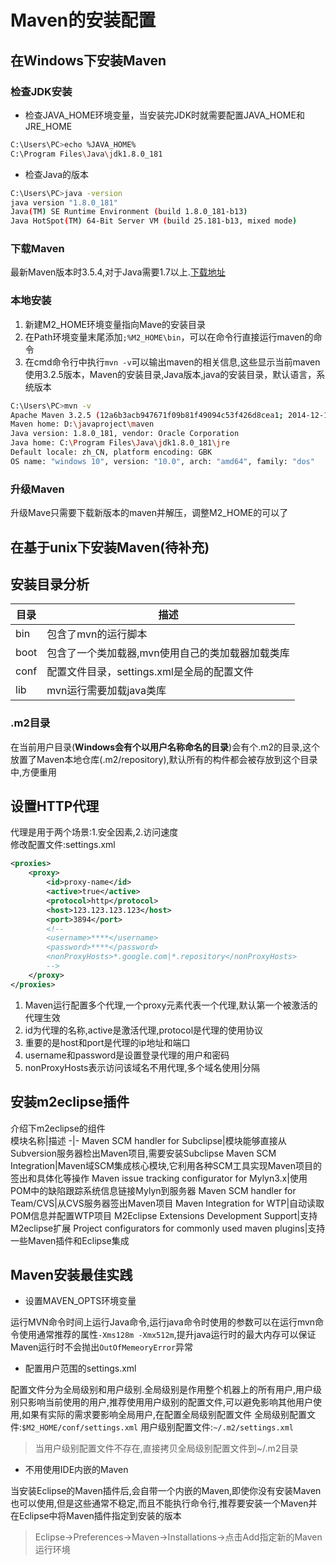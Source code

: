 # Maven的安装配置

## 在Windows下安装Maven

### 检查JDK安装

- 检查JAVA_HOME环境变量，当安装完JDK时就需要配置JAVA_HOME和JRE_HOME

```bash
C:\Users\PC>echo %JAVA_HOME%
C:\Program Files\Java\jdk1.8.0_181
```

- 检查Java的版本

```bash
C:\Users\PC>java -version
java version "1.8.0_181"
Java(TM) SE Runtime Environment (build 1.8.0_181-b13)
Java HotSpot(TM) 64-Bit Server VM (build 25.181-b13, mixed mode)
```

### 下载Maven

最新Maven版本时3.5.4,对于Java需要1.7以上.[下载地址](http://maven.apache.org/download.cgi)

### 本地安装

1. 新建M2_HOME环境变量指向Mave的安装目录
2. 在Path环境变量末尾添加`;%M2_HOME\bin`，可以在命令行直接运行maven的命令
3. 在cmd命令行中执行`mvn -v`可以输出maven的相关信息,这些显示当前maven使用3.2.5版本，Maven的安装目录,Java版本,java的安装目录，默认语言，系统版本

```bash
C:\Users\PC>mvn -v
Apache Maven 3.2.5 (12a6b3acb947671f09b81f49094c53f426d8cea1; 2014-12-15T01:29:23+08:00)
Maven home: D:\javaproject\maven
Java version: 1.8.0_181, vendor: Oracle Corporation
Java home: C:\Program Files\Java\jdk1.8.0_181\jre
Default locale: zh_CN, platform encoding: GBK
OS name: "windows 10", version: "10.0", arch: "amd64", family: "dos"
```

### 升级Maven

升级Mave只需要下载新版本的maven并解压，调整M2_HOME的可以了

## 在基于unix下安装Maven(待补充)

## 安装目录分析

目录|描述
|-|-|
bin|包含了mvn的运行脚本
boot|包含了一个类加载器,mvn使用自己的类加载器加载类库
conf|配置文件目录，settings.xml是全局的配置文件
lib|mvn运行需要加载java类库

### .m2目录

在当前用户目录(**Windows会有个以用户名称命名的目录**)会有个.m2的目录,这个放置了Maven本地仓库(.m2/repository),默认所有的构件都会被存放到这个目录中,方便重用

## 设置HTTP代理

代理是用于两个场景:1.安全因素,2.访问速度  
修改配置文件:settings.xml

```xml
<proxies>
    <proxy>
        <id>proxy-name</id>
        <active>true</active>
        <protocol>http</protocol>
        <host>123.123.123.123</host>
        <port>3894</port>
        <!--
        <username>****</username>
        <password>****</password>
        <nonProxyHosts>*.google.com|*.repository</nonProxyHosts>
        -->
    </proxy>
</proxies>
```

1. Maven运行配置多个代理,一个proxy元素代表一个代理,默认第一个被激活的代理生效
2. id为代理的名称,active是激活代理,protocol是代理的使用协议
3. 重要的是host和port是代理的ip地址和端口
4. username和password是设置登录代理的用户和密码
5. nonProxyHosts表示访问该域名不用代理,多个域名使用|分隔

## 安装m2eclipse插件

介绍下m2eclipse的组件  
模块名称|描述
-|-
Maven SCM handler for Subclipse|模块能够直接从Subversion服务器检出Maven项目,需要安装Subclipse
Maven SCM Integration|Maven域SCM集成核心模块,它利用各种SCM工具实现Maven项目的签出和具体化等操作
Maven issue tracking configurator for Mylyn3.x|使用POM中的缺陷跟踪系统信息链接Mylyn到服务器
Maven SCM handler for Team/CVS|从CVS服务器签出Maven项目
Maven Integration for WTP|自动读取POM信息并配置WTP项目
M2Eclipse Extensions Development Support|支持M2eclipse扩展
Project configurators for commonly used maven plugins|支持一些Maven插件和Eclipse集成

## Maven安装最佳实践

- 设置MAVEN_OPTS环境变量

运行MVN命令时间上运行Java命令,运行java命令时使用的参数可以在运行mvn命令使用通常推荐的属性`-Xms128m -Xmx512m`,提升java运行时的最大内存可以保证Maven运行时不会抛出`OutOfMemeoryError`异常

- 配置用户范围的settings.xml

配置文件分为全局级别和用户级别.全局级别是作用整个机器上的所有用户,用户级别只影响当前使用的用户,推荐使用用户级别的配置文件,可以避免影响其他用户使用,如果有实际的需求要影响全局用户,在配置全局级别配置文件
全局级别配置文件:`$M2_HOME/conf/settings.xml`
用户级别配置文件:`~/.m2/settings.xml`
>当用户级别配置文件不存在,直接拷贝全局级别配置文件到~/.m2目录

- 不用使用IDE内嵌的Maven

当安装Eclipse的Maven插件后,会自带一个内嵌的Maven,即使你没有安装Maven也可以使用,但是这些通常不稳定,而且不能执行命令行,推荐要安装一个Maven并在Eclipse中将Maven插件指定到安装的版本  
>Eclipse->Preferences->Maven->Installations->点击Add指定新的Maven运行环境
